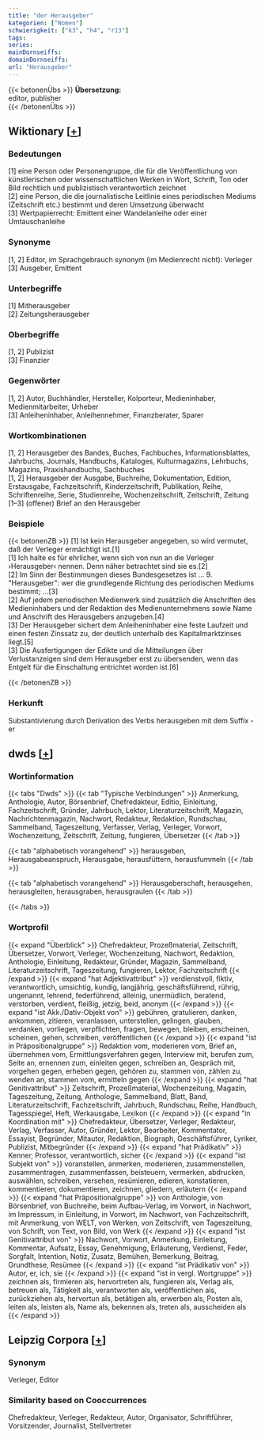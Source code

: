 ```yaml
---
title: "der Herausgeber"
kategorien: ["Nomen"]
schwierigkeit: ["k3", "h4", "r13"]
tags:
series:
mainDornseiffs:
domainDornseiffs:
url: "Herausgeber"
---
```


{{< betonenÜbs >}}
**Übersetzung:**  
editor, publisher  
{{< /betonenÜbs >}}

## Wiktionary [[+](https://de.wiktionary.org/wiki/Herausgeber)]

### Bedeutungen
[1] eine Person oder Personengruppe, die für die Veröffentlichung von künstlerischen oder wissenschaftlichen Werken in Wort, Schrift, Ton oder Bild rechtlich und publizistisch verantwortlich zeichnet  
[2] eine Person, die die journalistische Leitlinie eines periodischen Mediums (Zeitschrift etc.) bestimmt und deren Umsetzung überwacht  
[3] Wertpapierrecht: Emittent einer Wandelanleihe oder einer Umtauschanleihe  

### Synonyme
[1, 2] Editor, im Sprachgebrauch synonym (im Medienrecht nicht): Verleger  
[3] Ausgeber, Emittent  

### Unterbegriffe
[1] Mitherausgeber  
[2] Zeitungsherausgeber  

### Oberbegriffe
[1, 2] Publizist  
[3] Finanzier  

### Gegenwörter
[1, 2] Autor, Buchhändler, Hersteller, Kolporteur, Medieninhaber, Medienmitarbeiter, Urheber  
[3] Anleiheninhaber, Anleihennehmer, Finanzberater, Sparer  

### Wortkombinationen
[1, 2] Herausgeber des Bandes, Buches, Fachbuches, Informationsblattes, Jahrbuchs, Journals, Handbuchs, Kataloges, Kulturmagazins, Lehrbuchs, Magazins, Praxishandbuchs, Sachbuches  
[1, 2] Herausgeber der Ausgabe, Buchreihe, Dokumentation, Edition, Erstausgabe, Fachzeitschrift, Kinderzeitschrift, Publikation, Reihe, Schriftenreihe, Serie, Studienreihe, Wochenzeitschrift, Zeitschrift, Zeitung  
[1–3] (offener) Brief an den Herausgeber  

### Beispiele
{{< betonenZB >}}
[1] Ist kein Herausgeber angegeben, so wird vermutet, daß der Verleger ermächtigt ist.[1]  
[1] Ich halte es für ehrlicher, wenn sich von nun an die Verleger ›Herausgeber‹ nennen. Denn näher betrachtet sind sie es.[2]  
[2] Im Sinn der Bestimmungen dieses Bundesgesetzes ist … 9. "Herausgeber": wer die grundlegende Richtung des periodischen Mediums bestimmt; …[3]  
[2] Auf jedem periodischen Medienwerk sind zusätzlich die Anschriften des Medieninhabers und der Redaktion des Medienunternehmens sowie Name und Anschrift des Herausgebers anzugeben.[4]  
[3] Der Herausgeber sichert dem Anleiheninhaber eine feste Laufzeit und einen festen Zinssatz zu, der deutlich unterhalb des Kapitalmarktzinses liegt.[5]  
[3] Die Ausfertigungen der Edikte und die Mitteilungen über Verlustanzeigen sind dem Herausgeber erst zu übersenden, wenn das Entgelt für die Einschaltung entrichtet worden ist.[6]  

{{< /betonenZB >}}
### Herkunft
Substantivierung durch Derivation des Verbs herausgeben mit dem Suffix -er  



## dwds [[+](https://www.dwds.de/wb/Herausgeber)]

### Wortinformation
{{< tabs "Dwds" >}}
{{< tab "Typische Verbindungen" >}}
Anmerkung, Anthologie, Autor, Börsenbrief, Chefredakteur, Editio, Einleitung, Fachzeitschrift, Gründer, Jahrbuch, Lektor, Literaturzeitschrift, Magazin, Nachrichtenmagazin, Nachwort, Redakteur, Redaktion, Rundschau, Sammelband, Tageszeitung, Verfasser, Verlag, Verleger, Vorwort, Wochenzeitung, Zeitschrift, Zeitung, fungieren, Übersetzer
{{< /tab >}}

{{< tab "alphabetisch vorangehend" >}}
herausgeben, Herausgabeanspruch, Herausgabe, herausfüttern, herausfummeln
{{< /tab >}}

{{< tab "alphabetisch vorangehend" >}}
Herausgeberschaft, herausgehen, herausgleiten, herausgraben, herausgraulen
{{< /tab >}}

{{< /tabs >}}

### Wortprofil
{{< expand "Überblick" >}} Chefredakteur, Prozeßmaterial, Zeitschrift, Übersetzer, Vorwort, Verleger, Wochenzeitung, Nachwort, Redaktion, Anthologie, Einleitung, Redakteur, Gründer, Magazin, Sammelband, Literaturzeitschrift, Tageszeitung, fungieren, Lektor, Fachzeitschrift {{< /expand >}}
{{< expand "hat Adjektivattribut" >}} verdienstvoll, fiktiv, verantwortlich, umsichtig, kundig, langjährig, geschäftsführend, rührig, ungenannt, lehrend, federführend, alleinig, unermüdlich, beratend, verstorben, verdient, fleißig, jetzig, beid, anonym {{< /expand >}}
{{< expand "ist Akk./Dativ-Objekt von" >}} gebühren, gratulieren, danken, ankommen, zitieren, veranlassen, unterstellen, gelingen, glauben, verdanken, vorliegen, verpflichten, fragen, bewegen, bleiben, erscheinen, scheinen, gehen, schreiben, veröffentlichen {{< /expand >}}
{{< expand "ist in Präpositionalgruppe" >}} Redaktion vom, moderieren vom, Brief an, übernehmen vom, Ermittlungsverfahren gegen, Interview mit, berufen zum, Seite an, ernennen zum, einleiten gegen, schreiben an, Gespräch mit, vorgehen gegen, erheben gegen, gehören zu, stammen von, zählen zu, wenden an, stammen vom, ermitteln gegen {{< /expand >}}
{{< expand "hat Genitivattribut" >}} Zeitschrift, Prozeßmaterial, Wochenzeitung, Magazin, Tageszeitung, Zeitung, Anthologie, Sammelband, Blatt, Band, Literaturzeitschrift, Fachzeitschrift, Jahrbuch, Rundschau, Reihe, Handbuch, Tagesspiegel, Heft, Werkausgabe, Lexikon {{< /expand >}}
{{< expand "in Koordination mit" >}} Chefredakteur, Übersetzer, Verleger, Redakteur, Verlag, Verfasser, Autor, Gründer, Lektor, Bearbeiter, Kommentator, Essayist, Begründer, Mitautor, Redaktion, Biograph, Geschäftsführer, Lyriker, Publizist, Mitbegründer {{< /expand >}}
{{< expand "hat Prädikativ" >}} Kenner, Professor, verantwortlich, sicher {{< /expand >}}
{{< expand "ist Subjekt von" >}} voranstellen, anmerken, moderieren, zusammenstellen, zusammentragen, zusammenfassen, beisteuern, vermerken, abdrucken, auswählen, schreiben, versehen, resümieren, edieren, konstatieren, kommentieren, dokumentieren, zeichnen, gliedern, erläutern {{< /expand >}}
{{< expand "hat Präpositionalgruppe" >}} von Anthologie, von Börsenbrief, von Buchreihe, beim Aufbau-Verlag, im Vorwort, in Nachwort, im Impressum, in Einleitung, in Vorwort, im Nachwort, von Fachzeitschrift, mit Anmerkung, von WELT, von Werken, von Zeitschrift, von Tageszeitung, von Schrift, von Text, von Bild, von Werk {{< /expand >}}
{{< expand "ist Genitivattribut von" >}} Nachwort, Vorwort, Anmerkung, Einleitung, Kommentar, Aufsatz, Essay, Genehmigung, Erläuterung, Verdienst, Feder, Sorgfalt, Intention, Notiz, Zusatz, Bemühen, Bemerkung, Beitrag, Grundthese, Resümee {{< /expand >}}
{{< expand "ist Prädikativ von" >}} Autor, er, ich, sie {{< /expand >}}
{{< expand "ist in vergl. Wortgruppe" >}} zeichnen als, firmieren als, hervortreten als, fungieren als, Verlag als, betreuen als, Tätigkeit als, verantworten als, veröffentlichen als, zurückziehen als, hervortun als, betätigen als, erwerben als, Posten als, leiten als, leisten als, Name als, bekennen als, treten als, ausscheiden als {{< /expand >}}

## Leipzig Corpora [[+](https://corpora.uni-leipzig.de/en/res?word=Herausgeber&corpusId=deu_newscrawl-public_2018)]


### Synonym
Verleger, Editor


### Similarity based on Cooccurrences
Chefredakteur, Verleger, Redakteur, Autor, Organisator, Schriftführer, Vorsitzender, Journalist, Stellvertreter

